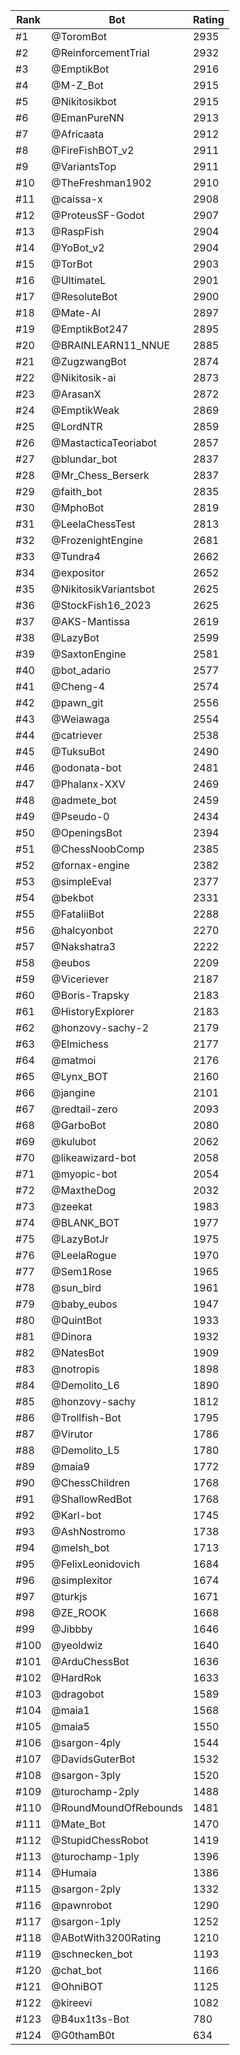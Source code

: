 Rank|Bot|Rating
---|---|---
#1|@ToromBot|2935
#2|@ReinforcementTrial|2932
#3|@EmptikBot|2916
#4|@M-Z_Bot|2915
#5|@Nikitosikbot|2915
#6|@EmanPureNN|2913
#7|@Africaata|2912
#8|@FireFishBOT_v2|2911
#9|@VariantsTop|2911
#10|@TheFreshman1902|2910
#11|@caissa-x|2908
#12|@ProteusSF-Godot|2907
#13|@RaspFish|2904
#14|@YoBot_v2|2904
#15|@TorBot|2903
#16|@UltimateL|2901
#17|@ResoluteBot|2900
#18|@Mate-AI|2897
#19|@EmptikBot247|2895
#20|@BRAINLEARN11_NNUE|2885
#21|@ZugzwangBot|2874
#22|@Nikitosik-ai|2873
#23|@ArasanX|2872
#24|@EmptikWeak|2869
#25|@LordNTR|2859
#26|@MastacticaTeoriabot|2857
#27|@blundar_bot|2837
#28|@Mr_Chess_Berserk|2837
#29|@faith_bot|2835
#30|@MphoBot|2819
#31|@LeelaChessTest|2813
#32|@FrozenightEngine|2681
#33|@Tundra4|2662
#34|@expositor|2652
#35|@NikitosikVariantsbot|2625
#36|@StockFish16_2023|2625
#37|@AKS-Mantissa|2619
#38|@LazyBot|2599
#39|@SaxtonEngine|2581
#40|@bot_adario|2577
#41|@Cheng-4|2574
#42|@pawn_git|2556
#43|@Weiawaga|2554
#44|@catriever|2538
#45|@TuksuBot|2490
#46|@odonata-bot|2481
#47|@Phalanx-XXV|2469
#48|@admete_bot|2459
#49|@Pseudo-0|2434
#50|@OpeningsBot|2394
#51|@ChessNoobComp|2385
#52|@fornax-engine|2382
#53|@simpleEval|2377
#54|@bekbot|2331
#55|@FataliiBot|2288
#56|@halcyonbot|2270
#57|@Nakshatra3|2222
#58|@eubos|2209
#59|@Viceriever|2187
#60|@Boris-Trapsky|2183
#61|@HistoryExplorer|2183
#62|@honzovy-sachy-2|2179
#63|@Elmichess|2177
#64|@matmoi|2176
#65|@Lynx_BOT|2160
#66|@jangine|2101
#67|@redtail-zero|2093
#68|@GarboBot|2080
#69|@kulubot|2062
#70|@likeawizard-bot|2058
#71|@myopic-bot|2054
#72|@MaxtheDog|2032
#73|@zeekat|1983
#74|@BLANK_BOT|1977
#75|@LazyBotJr|1975
#76|@LeelaRogue|1970
#77|@Sem1Rose|1965
#78|@sun_bird|1961
#79|@baby_eubos|1947
#80|@QuintBot|1933
#81|@Dinora|1932
#82|@NatesBot|1909
#83|@notropis|1898
#84|@Demolito_L6|1890
#85|@honzovy-sachy|1812
#86|@Trollfish-Bot|1795
#87|@Virutor|1786
#88|@Demolito_L5|1780
#89|@maia9|1772
#90|@ChessChildren|1768
#91|@ShallowRedBot|1768
#92|@Karl-bot|1745
#93|@AshNostromo|1738
#94|@melsh_bot|1713
#95|@FelixLeonidovich|1684
#96|@simplexitor|1674
#97|@turkjs|1671
#98|@ZE_ROOK|1668
#99|@Jibbby|1646
#100|@yeoldwiz|1640
#101|@ArduChessBot|1636
#102|@HardRok|1633
#103|@dragobot|1589
#104|@maia1|1568
#105|@maia5|1550
#106|@sargon-4ply|1544
#107|@DavidsGuterBot|1532
#108|@sargon-3ply|1520
#109|@turochamp-2ply|1488
#110|@RoundMoundOfRebounds|1481
#111|@Mate_Bot|1470
#112|@StupidChessRobot|1419
#113|@turochamp-1ply|1396
#114|@Humaia|1386
#115|@sargon-2ply|1332
#116|@pawnrobot|1290
#117|@sargon-1ply|1252
#118|@ABotWith3200Rating|1210
#119|@schnecken_bot|1193
#120|@chat_bot|1166
#121|@OhniBOT|1125
#122|@kireevi|1082
#123|@B4ux1t3s-Bot|780
#124|@G0thamB0t|634
